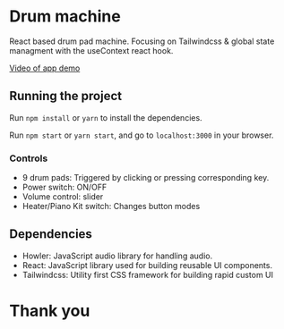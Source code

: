 # Drum machine

React based drum pad machine. Focusing on Tailwindcss & global state managment with the useContext react hook.

[Video of app demo]()

## Running the project

Run `npm install` or `yarn` to install the dependencies. 

Run `npm start` or `yarn start`, and go to `localhost:3000` in your browser.

### Controls
- 9 drum pads: Triggered by clicking or pressing corresponding key.
- Power switch: ON/OFF
- Volume control: slider
- Heater/Piano Kit switch: Changes button modes

## Dependencies

  - Howler: JavaScript audio library for handling audio.
  - React: JavaScript library used for building reusable UI components.
  - Tailwindcss: Utility first CSS framework for building rapid custom UI

# Thank you